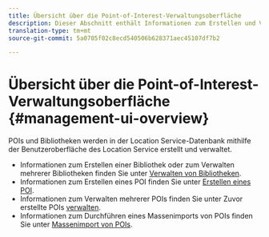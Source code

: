 ```yaml
---
title: Übersicht über die Point-of-Interest-Verwaltungsoberfläche
description: Dieser Abschnitt enthält Informationen zum Erstellen und Verwalten von Bibliotheken und POIs über die Benutzeroberfläche des Location Service.
translation-type: tm+mt
source-git-commit: 5a0705f02c8ecd540506b628371aec45107df7b2

---
```



# Übersicht über die Point-of-Interest-Verwaltungsoberfläche {#management-ui-overview}

POIs und Bibliotheken werden in der Location Service-Datenbank mithilfe der Benutzeroberfläche des Location Service erstellt und verwaltet.

* Informationen zum Erstellen einer Bibliothek oder zum Verwalten mehrerer Bibliotheken finden Sie unter [Verwalten von Bibliotheken](/help/poi-mgmt-ui/manage-libraries-in-the-places-ui.md).
* Informationen zum Erstellen eines POI finden Sie unter [Erstellen eines POI](/help/poi-mgmt-ui/create-a-poi-ui.md).
* Informationen zum Verwalten mehrerer POIs finden Sie unter Zuvor erstellte POIs [verwalten](/help/poi-mgmt-ui/managing-pois-in-the-places-ui.md).
* Informationen zum Durchführen eines Massenimports von POIs finden Sie unter [Massenimport von POIs](/help/poi-mgmt-ui/bulk-upload-pois.md).